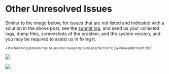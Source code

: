 # Other Unresolved Issues

Similar to the image below, for issues that are not listed and indicated with a solution in the above post, see the [submit log](../appendix/submit-advice-n-feedback), and send us your collected logs, dump files, screenshots of the problem, and the system version, and you may be required to assist us in fixing it.

<font size=1>*The following problem may be an error caused by a missing file from C:/Windows/Microsoft.NET</font>

![](../assets/problem-solving/unresolved-issues/unresolved-issues-1.png)

![](../assets/problem-solving/unresolved-issues/unresolved-issues-2.png)